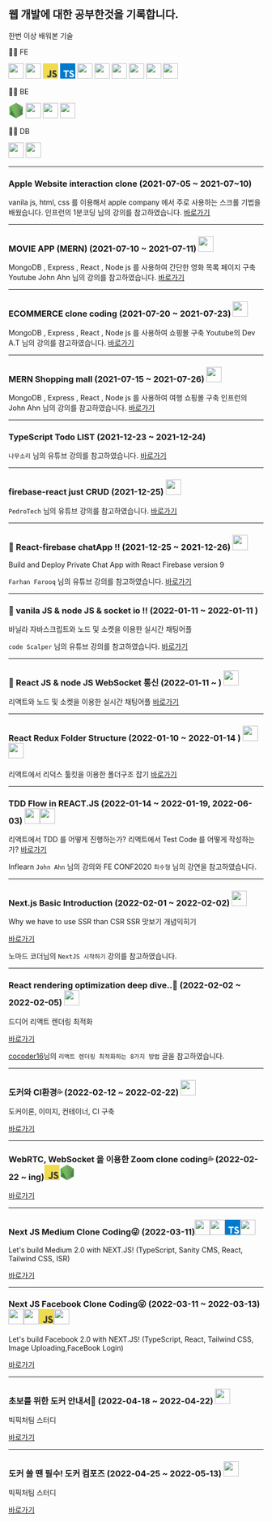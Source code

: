 ## 웹 개발에 대한 공부한것을 기록합니다.

한번 이상 배워본 기술

👨‍💻 FE

<code><img width="30" height="30" src="https://www.vectorlogo.zone/logos/w3_html5/w3_html5-icon.svg"></code>
<code><img width="30" height="30" src="https://www.vectorlogo.zone/logos/w3_css/w3_css-official.svg"></code>
<code><img width="30" height="30" src="https://raw.githubusercontent.com/github/explore/80688e429a7d4ef2fca1e82350fe8e3517d3494d/topics/javascript/javascript.png"></code>
<code><img width="30" height="30" src="https://raw.githubusercontent.com/github/explore/80688e429a7d4ef2fca1e82350fe8e3517d3494d/topics/typescript/typescript.png"></code>
<code><img width="30" height="30" src="https://user-images.githubusercontent.com/69495129/147361422-c4b8b140-b756-4ab4-bd36-4ccd7aacfe19.png"></code>
<code><img width="30" height="30" src="https://www.vectorlogo.zone/logos/reactjs/reactjs-icon.svg"></code>
<code><img width="30" height="30" src="https://user-images.githubusercontent.com/69495129/147361638-e254dde7-0dab-490c-945f-c04076ba51bc.png"></code>
<code><img width="30" height="30" src="https://www.vectorlogo.zone/logos/reducer/reducer-official.svg"></code>
<code><img width="30" height="30" src="https://user-images.githubusercontent.com/69495129/152636881-d4cb2d5b-e18c-4363-801c-b2661c5fa031.png"></code>
<code><img width="30" height="30" src="https://www.vectorlogo.zone/logos/jestjsio/jestjsio-ar21.svg"></code>

🧑‍💻 BE

<code><img width="30" height="30" src="https://raw.githubusercontent.com/github/explore/80688e429a7d4ef2fca1e82350fe8e3517d3494d/topics/nodejs/nodejs.png"></code>
<code><img width="30" height="30" src="https://www.vectorlogo.zone/logos/firebase/firebase-icon.svg"></code>
<code><img width="30" height="30" src="https://www.vectorlogo.zone/logos/socketio/socketio-icon.svg"></code>
<code><img width="30" height="30" src="https://www.vectorlogo.zone/logos/djangoproject/djangoproject-icon.svg"></code>

🧑‍💻 DB

<code><img width="30" height="30" src="https://www.vectorlogo.zone/logos/mongodb/mongodb-icon.svg"></code>
<code><img width="30" height="30" src="https://www.vectorlogo.zone/logos/mysql/mysql-icon.svg"></code>

---

### Apple Website interaction clone (2021-07-05 ~ 2021-07~10)

vanila js, html, css 를 이용해서 apple company 에서 주로 사용하는 스크롤 기법을 배웠습니다.
인프런의 1분코딩 님의 강의를 참고하였습니다.
[바로가기](https://github.com/ChanhyukPark-Tech/WebProgramming/tree/main/InteractiveWeb/appleWebPage_Clone)

---

### MOVIE APP (MERN) (2021-07-10 ~ 2021-07-11) <code><img width="30" height="30" src="https://www.vectorlogo.zone/logos/reactjs/reactjs-icon.svg"></code>

MongoDB , Express , React , Node js 를 사용하여 간단한 영화 목록 페이지 구축
Youtube John Ahn 님의 강의를 참고하였습니다.
[바로가기](https://github.com/ChanhyukPark-Tech/WebProgramming/tree/main/MovieApp/boilerplate-mern-stack-master)

---

### ECOMMERCE clone coding (2021-07-20 ~ 2021-07-23) <code><img width="30" height="30" src="https://www.vectorlogo.zone/logos/reactjs/reactjs-icon.svg"></code>

MongoDB , Express , React , Node js 를 사용하여 쇼핑몰 구축
Youtube의 Dev A.T 님의 강의를 참고하였습니다.
[바로가기](https://github.com/ChanhyukPark-Tech/WebProgramming/tree/main/Ecommerce)

---

### MERN Shopping mall (2021-07-15 ~ 2021-07-26) <code><img width="30" height="30" src="https://www.vectorlogo.zone/logos/reactjs/reactjs-icon.svg"></code>

MongoDB , Express , React , Node js 를 사용하여 여행 쇼핑몰 구축
인프런의 John Ahn 님의 강의를 참고하였습니다.
[바로가기](https://github.com/ChanhyukPark-Tech/WebProgramming/tree/main/ShoppingMall)

---

### TypeScript Todo LIST (2021-12-23 ~ 2021-12-24)

`나무소리` 님의 유튜브 강의를 참고하였습니다.
[바로가기](https://github.com/ChanhyukPark-Tech/WebProgramming/tree/main/ts-todo-proj)

---

### firebase-react just CRUD (2021-12-25) <code><img width="30" height="30" src="https://www.vectorlogo.zone/logos/reactjs/reactjs-icon.svg"></code>

`PedroTech` 님의 유튜브 강의를 참고하였습니다.
[바로가기](https://github.com/ChanhyukPark-Tech/WebProgramming/tree/main/firebase-react-crud-main)

---

### 💬 React-firebase chatApp !! (2021-12-25 ~ 2021-12-26) <code><img width="30" height="30" src="https://www.vectorlogo.zone/logos/reactjs/reactjs-icon.svg"></code>

Build and Deploy Private Chat App with React Firebase version 9

`Farhan Farooq` 님의 유튜브 강의를 참고하였습니다.
[바로가기](https://github.com/ChanhyukPark-Tech/WebProgramming/tree/main/react-messenger)

---

### 💬 vanila JS & node JS & socket io !! (2022-01-11 ~ 2022-01-11 )

바닐라 자바스크립트와 노드 및 소켓을 이용한 실시간 채팅어플

`code Scalper` 님의 유튜브 강의를 참고하였습니다.
[바로가기](https://github.com/ChanhyukPark-Tech/WebProgramming/tree/main/nodejs-socket-chatapp)

---

### 💬 React JS & node JS WebSocket 통신 (2022-01-11 ~ ) <code><img width="30" height="30" src="https://www.vectorlogo.zone/logos/reactjs/reactjs-icon.svg"></code>

리액트와 노드 및 소켓을 이용한 실시간 채팅어플
[바로가기](https://github.com/ChanhyukPark-Tech/WebProgramming/tree/main/react-websocket-chat-app)

---

### React Redux Folder Structure (2022-01-10 ~ 2022-01-14 ) <code><img width="30" height="30" src="https://www.vectorlogo.zone/logos/reducer/reducer-official.svg"></code><code><img width="30" height="30" src="https://www.vectorlogo.zone/logos/reactjs/reactjs-icon.svg"></code>

리액트에서 리덕스 툴킷을 이용한 폴더구조 잡기
[바로가기](https://github.com/ChanhyukPark-Tech/WebProgramming/tree/main/react-redux-toolkit-structure)

---

### TDD Flow in REACT.JS (2022-01-14 ~ 2022-01-19, 2022-06-03) <code><img width="30" height="30" src="https://www.vectorlogo.zone/logos/reactjs/reactjs-icon.svg"></code><code><img width="30" height="30" src="https://www.vectorlogo.zone/logos/jestjsio/jestjsio-ar21.svg"></code>

리액트에서 TDD 를 어떻게 진행하는가?
리액트에서 Test Code 를 어떻게 작성하는가?
[바로가기](https://github.com/ChanhyukPark-Tech/WebProgramming/tree/main/react-tdd-tutorial)

Inflearn `John Ahn` 님의 강의와 FE CONF2020 `최수형` 님의 강연을 참고하였습니다.

---

### Next.js Basic Introduction (2022-02-01 ~ 2022-02-02) <code><img width="30" height="30" src="https://user-images.githubusercontent.com/69495129/152636881-d4cb2d5b-e18c-4363-801c-b2661c5fa031.png"></code>

Why we have to use SSR than CSR
SSR 맛보기 개념익히기

[바로가기](https://github.com/ChanhyukPark-Tech/WebProgramming/tree/main/nextjs-intro-basic)

노마드 코더님의 `NextJS 시작하기` 강의를 참고하였습니다.

---

### React rendering optimization deep dive..💫 (2022-02-02 ~ 2022-02-05) <code><img width="30" height="30" src="https://www.vectorlogo.zone/logos/reactjs/reactjs-icon.svg"></code>

드디어 리액트 렌더링 최적화

[바로가기](https://github.com/ChanhyukPark-Tech/WebProgramming/tree/main/react-rendering-optimization-practice)

[cocoder16](https://cocoder16.tistory.com/36)님의 `리액트 렌더링 최적화하는 8가지 방법` 글을 참고하였습니다.

---

### 도커와 CI환경💦 (2022-02-12 ~ 2022-02-22) <code><img width="30" height="30" src="https://www.vectorlogo.zone/logos/docker/docker-icon.svg"></code>

도커이론, 이미지, 컨테이너, CI 구축

[바로가기](https://github.com/ChanhyukPark-Tech/WebProgramming/tree/main/docker-atoz)

---

### WebRTC, WebSocket 을 이용한 Zoom clone coding💦 (2022-02-22 ~ ing)<code><img width="30" height="30" src="https://raw.githubusercontent.com/github/explore/80688e429a7d4ef2fca1e82350fe8e3517d3494d/topics/javascript/javascript.png"></code><code><img width="30" height="30" src="https://raw.githubusercontent.com/github/explore/80688e429a7d4ef2fca1e82350fe8e3517d3494d/topics/nodejs/nodejs.png"></code>

[바로가기](https://github.com/ChanhyukPark-Tech/WebProgramming/tree/main/nodejs-webrtc-websocket-zoom)

---
### Next JS Medium Clone Coding😜 (2022-03-11)<code><img width="30" height="30" src="https://www.vectorlogo.zone/logos/medium/medium-tile.svg"></code><code><img width="30" height="30" src="https://user-images.githubusercontent.com/69495129/152636881-d4cb2d5b-e18c-4363-801c-b2661c5fa031.png"></code><code><img width="30" height="30" src="https://raw.githubusercontent.com/github/explore/80688e429a7d4ef2fca1e82350fe8e3517d3494d/topics/typescript/typescript.png"></code><code><img width="30" height="30" src="https://www.vectorlogo.zone/logos/reactjs/reactjs-icon.svg"></code>

Let's build Medium 2.0 with NEXT.JS! (TypeScript, Sanity CMS, React, Tailwind CSS, ISR)

[바로가기](https://github.com/ChanhyukPark-Tech/WebProgramming/tree/main/nextjs-sanity-medium-clone)


---
### Next JS Facebook Clone Coding😜 (2022-03-11 ~ 2022-03-13)<code><img width="30" height="30" src="https://www.vectorlogo.zone/logos/facebook/facebook-official.svg"></code><code><img width="30" height="30" src="https://user-images.githubusercontent.com/69495129/152636881-d4cb2d5b-e18c-4363-801c-b2661c5fa031.png"></code><code><img width="30" height="30" src="https://raw.githubusercontent.com/github/explore/80688e429a7d4ef2fca1e82350fe8e3517d3494d/topics/javascript/javascript.png"></code><code><img width="30" height="30" src="https://www.vectorlogo.zone/logos/reactjs/reactjs-icon.svg"></code>

Let's build Facebook 2.0 with NEXT.JS! (TypeScript, React, Tailwind CSS, Image Uploading,FaceBook Login)

[바로가기](https://github.com/ChanhyukPark-Tech/WebProgramming/tree/main/nextjs-facebook-clone)

---
### 초보를 위한 도커 안내서🐳 (2022-04-18 ~ 2022-04-22) <code><img width="30" height="30" src="https://www.vectorlogo.zone/logos/docker/docker-icon.svg"></code>

빅픽처팀 스터디

[바로가기](https://github.com/ChanhyukPark-Tech/WebProgramming/tree/main/docker-novice)


---
### 도커 쓸 땐 필수! 도커 컴포즈 (2022-04-25 ~ 2022-05-13) <code><img width="30" height="30" src="https://www.vectorlogo.zone/logos/docker/docker-icon.svg"></code>

빅픽처팀 스터디

[바로가기](https://github.com/ChanhyukPark-Tech/WebProgramming/tree/main/docker-compose)
